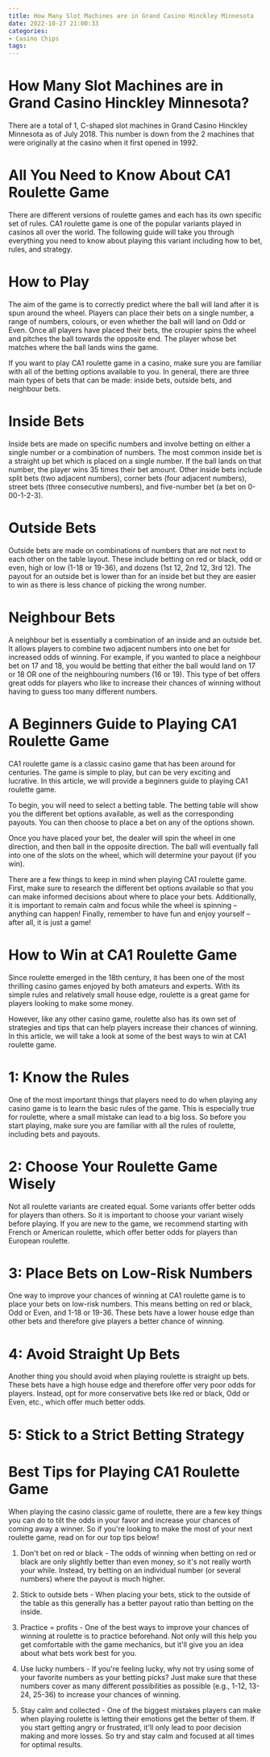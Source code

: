 ```yaml
---
title: How Many Slot Machines are in Grand Casino Hinckley Minnesota
date: 2022-10-27 21:00:33
categories:
- Casino Chips
tags:
---
```



#  How Many Slot Machines are in Grand Casino Hinckley Minnesota?

There are a total of 1, C-shaped slot machines in Grand Casino Hinckley Minnesota as of July 2018. This number is down from the 2 machines that were originally at the casino when it first opened in 1992.

#  All You Need to Know About CA1 Roulette Game

There are different versions of roulette games and each has its own specific set of rules. CA1 roulette game is one of the popular variants played in casinos all over the world. The following guide will take you through everything you need to know about playing this variant including how to bet, rules, and strategy.

# How to Play

The aim of the game is to correctly predict where the ball will land after it is spun around the wheel. Players can place their bets on a single number, a range of numbers, colours, or even whether the ball will land on Odd or Even. Once all players have placed their bets, the croupier spins the wheel and pitches the ball towards the opposite end. The player whose bet matches where the ball lands wins the game.

If you want to play CA1 roulette game in a casino, make sure you are familiar with all of the betting options available to you. In general, there are three main types of bets that can be made: inside bets, outside bets, and neighbour bets.

# Inside Bets

Inside bets are made on specific numbers and involve betting on either a single number or a combination of numbers. The most common inside bet is a straight up bet which is placed on a single number. If the ball lands on that number, the player wins 35 times their bet amount. Other inside bets include split bets (two adjacent numbers), corner bets (four adjacent numbers), street bets (three consecutive numbers), and five-number bet (a bet on 0-00-1-2-3).

# Outside Bets

Outside bets are made on combinations of numbers that are not next to each other on the table layout. These include betting on red or black, odd or even, high or low (1-18 or 19-36), and dozens (1st 12, 2nd 12, 3rd 12). The payout for an outside bet is lower than for an inside bet but they are easier to win as there is less chance of picking the wrong number.

# Neighbour Bets

A neighbour bet is essentially a combination of an inside and an outside bet. It allows players to combine two adjacent numbers into one bet for increased odds of winning. For example, if you wanted to place a neighbour bet on 17 and 18, you would be betting that either the ball would land on 17 or 18 OR one of the neighbouring numbers (16 or 19). This type of bet offers great odds for players who like to increase their chances of winning without having to guess too many different numbers.

#  A Beginners Guide to Playing CA1 Roulette Game

CA1 roulette game is a classic casino game that has been around for centuries. The game is simple to play, but can be very exciting and lucrative. In this article, we will provide a beginners guide to playing CA1 roulette game.

To begin, you will need to select a betting table. The betting table will show you the different bet options available, as well as the corresponding payouts. You can then choose to place a bet on any of the options shown.

Once you have placed your bet, the dealer will spin the wheel in one direction, and then ball in the opposite direction. The ball will eventually fall into one of the slots on the wheel, which will determine your payout (if you win).

There are a few things to keep in mind when playing CA1 roulette game. First, make sure to research the different bet options available so that you can make informed decisions about where to place your bets. Additionally, it is important to remain calm and focus while the wheel is spinning – anything can happen! Finally, remember to have fun and enjoy yourself – after all, it is just a game!

#  How to Win at CA1 Roulette Game

Since roulette emerged in the 18th century, it has been one of the most thrilling casino games enjoyed by both amateurs and experts. With its simple rules and relatively small house edge, roulette is a great game for players looking to make some money.

However, like any other casino game, roulette also has its own set of strategies and tips that can help players increase their chances of winning. In this article, we will take a look at some of the best ways to win at CA1 roulette game.

# 1: Know the Rules

One of the most important things that players need to do when playing any casino game is to learn the basic rules of the game. This is especially true for roulette, where a small mistake can lead to a big loss. So before you start playing, make sure you are familiar with all the rules of roulette, including bets and payouts.

# 2: Choose Your Roulette Game Wisely

Not all roulette variants are created equal. Some variants offer better odds for players than others. So it is important to choose your variant wisely before playing. If you are new to the game, we recommend starting with French or American roulette, which offer better odds for players than European roulette.

# 3: Place Bets on Low-Risk Numbers

One way to improve your chances of winning at CA1 roulette game is to place your bets on low-risk numbers. This means betting on red or black, Odd or Even, and 1-18 or 19-36. These bets have a lower house edge than other bets and therefore give players a better chance of winning.

# 4: Avoid Straight Up Bets

Another thing you should avoid when playing roulette is straight up bets. These bets have a high house edge and therefore offer very poor odds for players. Instead, opt for more conservative bets like red or black, Odd or Even, etc., which offer much better odds.

# 5: Stick to a Strict Betting Strategy


#  Best Tips for Playing CA1 Roulette Game

When playing the casino classic game of roulette, there are a few key things you can do to tilt the odds in your favor and increase your chances of coming away a winner. So if you're looking to make the most of your next roulette game, read on for our top tips below!

1. Don't bet on red or black - The odds of winning when betting on red or black are only slightly better than even money, so it's not really worth your while. Instead, try betting on an individual number (or several numbers) where the payout is much higher.

2. Stick to outside bets - When placing your bets, stick to the outside of the table as this generally has a better payout ratio than betting on the inside.

3. Practice = profits - One of the best ways to improve your chances of winning at roulette is to practice beforehand. Not only will this help you get comfortable with the game mechanics, but it'll give you an idea about what bets work best for you.

4. Use lucky numbers - If you're feeling lucky, why not try using some of your favorite numbers as your betting picks? Just make sure that these numbers cover as many different possibilities as possible (e.g., 1-12, 13-24, 25-36) to increase your chances of winning.

5. Stay calm and collected - One of the biggest mistakes players can make when playing roulette is letting their emotions get the better of them. If you start getting angry or frustrated, it'll only lead to poor decision making and more losses. So try and stay calm and focused at all times for optimal results.